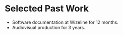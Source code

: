 # Selected Past Work

- Software documentation at Wizeline for 12 months.
- Audiovisual production for 3 years.
